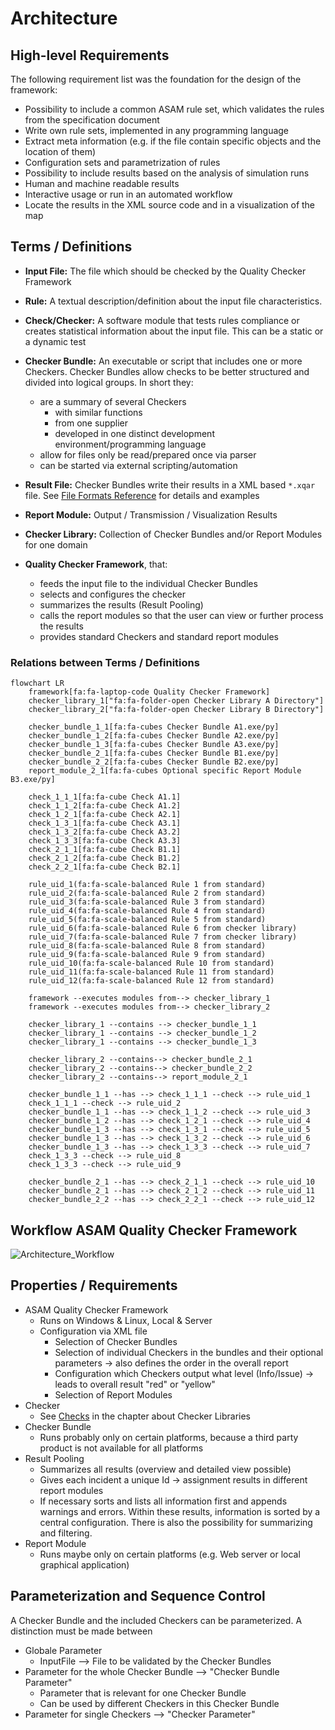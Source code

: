 <!---
Copyright 2023 CARIAD SE.
 
This Source Code Form is subject to the terms of the Mozilla
Public License, v. 2.0. If a copy of the MPL was not distributed
with this file, You can obtain one at https://mozilla.org/MPL/2.0/.
-->

# Architecture

## High-level Requirements

The following requirement list was the foundation for the design of the
framework:

- Possibility to include a common ASAM rule set, which validates the rules from
  the specification document
- Write own rule sets, implemented in any programming language
- Extract meta information (e.g. if the file contain specific objects and the
  location of them)
- Configuration sets and parametrization of rules
- Possibility to include results based on the analysis of simulation runs
- Human and machine readable results
- Interactive usage or run in an automated workflow
- Locate the results in the XML source code and in a visualization of the map

## Terms / Definitions

- **Input File:** The file which should be checked by the Quality Checker Framework
- **Rule:** A textual description/definition about the input file
  characteristics.
- **Check/Checker:** A software module that tests rules compliance or creates
  statistical information about the input file. This can be a static or a
  dynamic test
- **Checker Bundle:** An executable or script that includes one or more
  Checkers. Checker Bundles allow checks to be better structured and divided
  into logical groups. In short they:
  - are a summary of several Checkers
    - with similar functions
    - from one supplier
    - developed in one distinct development environment/programming language
  - allow for files only be read/prepared once via parser
  - can be started via external scripting/automation
- **Result File:** Checker Bundles write their results in a XML based `*.xqar`
  file. See [File Formats Reference](file_formats.md#result-file-xqar) for
  details and examples
- **Report Module:** Output / Transmission / Visualization Results
- **Checker Library:** Collection of Checker Bundles and/or Report Modules for
  one domain

- **Quality Checker Framework**, that:
  - feeds the input file to the individual Checker Bundles
  - selects and configures the checker
  - summarizes the results (Result Pooling)
  - calls the report modules so that the user can view or further process the
    results
  - provides standard Checkers and standard report modules

### Relations between Terms / Definitions

```mermaid
flowchart LR
    framework[fa:fa-laptop-code Quality Checker Framework]
    checker_library_1["fa:fa-folder-open Checker Library A Directory"]
    checker_library_2["fa:fa-folder-open Checker Library B Directory"]

    checker_bundle_1_1[fa:fa-cubes Checker Bundle A1.exe/py]
    checker_bundle_1_2[fa:fa-cubes Checker Bundle A2.exe/py]
    checker_bundle_1_3[fa:fa-cubes Checker Bundle A3.exe/py]
    checker_bundle_2_1[fa:fa-cubes Checker Bundle B1.exe/py]
    checker_bundle_2_2[fa:fa-cubes Checker Bundle B2.exe/py]
    report_module_2_1[fa:fa-cubes Optional specific Report Module B3.exe/py]

    check_1_1_1[fa:fa-cube Check A1.1]
    check_1_1_2[fa:fa-cube Check A1.2]
    check_1_2_1[fa:fa-cube Check A2.1]
    check_1_3_1[fa:fa-cube Check A3.1]
    check_1_3_2[fa:fa-cube Check A3.2]
    check_1_3_3[fa:fa-cube Check A3.3]
    check_2_1_1[fa:fa-cube Check B1.1]
    check_2_1_2[fa:fa-cube Check B1.2]
    check_2_2_1[fa:fa-cube Check B2.1]

    rule_uid_1(fa:fa-scale-balanced Rule 1 from standard)
    rule_uid_2(fa:fa-scale-balanced Rule 2 from standard)
    rule_uid_3(fa:fa-scale-balanced Rule 3 from standard)
    rule_uid_4(fa:fa-scale-balanced Rule 4 from standard)
    rule_uid_5(fa:fa-scale-balanced Rule 5 from standard)
    rule_uid_6(fa:fa-scale-balanced Rule 6 from checker library)
    rule_uid_7(fa:fa-scale-balanced Rule 7 from checker library)
    rule_uid_8(fa:fa-scale-balanced Rule 8 from standard)
    rule_uid_9(fa:fa-scale-balanced Rule 9 from standard)
    rule_uid_10(fa:fa-scale-balanced Rule 10 from standard)
    rule_uid_11(fa:fa-scale-balanced Rule 11 from standard)
    rule_uid_12(fa:fa-scale-balanced Rule 12 from standard)

    framework --executes modules from--> checker_library_1
    framework --executes modules from--> checker_library_2
    
    checker_library_1 --contains --> checker_bundle_1_1
    checker_library_1 --contains --> checker_bundle_1_2
    checker_library_1 --contains --> checker_bundle_1_3

    checker_library_2 --contains--> checker_bundle_2_1
    checker_library_2 --contains--> checker_bundle_2_2
    checker_library_2 --contains--> report_module_2_1
    
    checker_bundle_1_1 --has --> check_1_1_1 --check --> rule_uid_1
    check_1_1_1 --check --> rule_uid_2
    checker_bundle_1_1 --has --> check_1_1_2 --check --> rule_uid_3
    checker_bundle_1_2 --has --> check_1_2_1 --check --> rule_uid_4
    checker_bundle_1_3 --has --> check_1_3_1 --check --> rule_uid_5
    checker_bundle_1_3 --has --> check_1_3_2 --check --> rule_uid_6
    checker_bundle_1_3 --has --> check_1_3_3 --check --> rule_uid_7
    check_1_3_3 --check --> rule_uid_8
    check_1_3_3 --check --> rule_uid_9

    checker_bundle_2_1 --has --> check_2_1_1 --check --> rule_uid_10
    checker_bundle_2_1 --has --> check_2_1_2 --check --> rule_uid_11
    checker_bundle_2_2 --has --> check_2_2_1 --check --> rule_uid_12
```

## Workflow ASAM Quality Checker Framework

![Architecture_Workflow](images/workflow.drawio.png)

## Properties / Requirements

- ASAM Quality Checker Framework
  - Runs on Windows & Linux, Local & Server
  - Configuration via XML file
    - Selection of Checker Bundles
    - Selection of individual Checkers in the bundles and their optional
      parameters → also defines the order in the overall report
    - Configuration which Checkers output what level (Info/Issue) → leads to
      overall result "red" or "yellow"
    - Selection of Report Modules
- Checker
  - See [Checks](checker_library.md#checks) in the chapter about Checker
    Libraries
- Checker Bundle
  - Runs probably only on certain platforms, because a third party product
    is not available for all platforms
- Result Pooling
  - Summarizes all results (overview and detailed view possible)
  - Gives each incident a unique Id → assignment results in different report
    modules
  - If necessary sorts and lists all information first and appends warnings and
    errors. Within these results, information is sorted by a central
    configuration. There is also the possibility for summarizing and filtering.
- Report Module
  - Runs maybe only on certain platforms (e.g. Web server or local graphical
    application)

## Parameterization and Sequence Control

A Checker Bundle and the included Checkers can be parameterized. A distinction
must be made between

- Globale Parameter
  - InputFile --> File to be validated by the Checker Bundles
- Parameter for the whole Checker Bundle --> "Checker Bundle Parameter"
  - Parameter that is relevant for one Checker Bundle
  - Can be used by different Checkers in this Checker Bundle
- Parameter for single Checkers --> "Checker Parameter"

